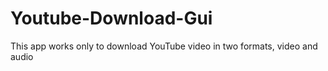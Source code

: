 # Youtube-Download-Gui
This app works only to download YouTube video in two formats, video and audio
